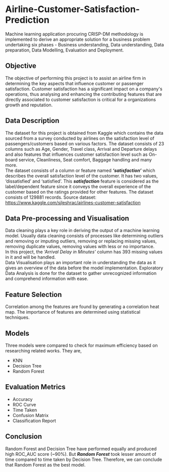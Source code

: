 # Airline-Customer-Satisfaction-Prediction
 Machine learning application procuring CRISP-DM methodology is implemented to derive an appropriate solution for a business problem undertaking six phases - Business understanding, Data understanding, Data preparation, Data Modelling, Evaluation and Deployment.
## Objective
The objective of performing this project is to assist an airline firm in determining the key aspects that influence customer or passenger satisfaction. Customer satisfaction has a significant impact on a company's operations, thus analysing and enhancing the contributing features that are directly associated to customer satisfaction is critical for a organizations growth and reputation. <br/>
## Data Description
The dataset for this project is obtained from Kaggle which contains the data sourced from a survey conducted by airlines on the satisfaction level of passengers/customers based on various factors. The dataset consists of 23 columns such as Age, Gender, Travel class, Arrival and Departure delays and also features that influences customer satisfaction level such as On-board service, Cleanliness, Seat comfort, Baggage handling and many more. <br/>
The dataset consists of a column or feature named ***‘satisfaction’*** which describes the overall satisfaction level of the customer. It has two values, ‘dissatisfied’ and ‘satisfied’. This ***satisfaction*** feature is considered as the label/dependent feature since it conveys the overall experience of the customer based on the ratings provided for other features. The dataset consists of 129881 records. Source dataset: https://www.kaggle.com/sjleshrac/airlines-customer-satisfaction
## Data Pre-processing and Visualisation
Data cleaning plays a key role in deriving the output of a machine learning model. Usually data cleaning consists of processes like determining outliers and removing or imputing outliers, removing or replacing missing values, removing duplicate values, removing values with less or no importance. <br/>
In this project, the *‘Arrival Delay in Minutes’* column has 393 missing values in it and will be handled.
<br/>
Data Visualisation plays an important role in understanding the data as it gives an overview of the data before the model implementation. Exploratory Data Analysis is done for the dataset to gather unrecognized information and comprehend information with ease.
## Feature Selection
Correlation among the features are found by generating a correlation heat map. The importance of features are determined using statistical techniques.
## Models
Three models were compared to check for maximum efficiency based on researching related works. They are,

- KNN
- Decision Tree
- Random Forest
## Evaluation Metrics
- Accuracy
- ROC Curve
- Time Taken
- Confusion Matrix
- Classification Report

## Conclusion
Random Forest and Decision Tree have performed equally and produced high ROC_AUC score (~90%). But ***Random Forest*** took lesser amount of time compared to time taken by Decision Tree. Therefore, we can conclude that Random Forest as the best model. <br/>
